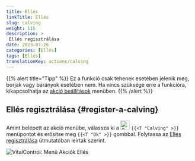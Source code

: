 ```yaml
---
title: Ellés
linkTitle: Ellés
slug: calving
weight: 115
description: >
 Ellés regisztrálása
date: 2023-07-26
categories: [Ellés]
tags: [Ellés]
translationKey: actions/calving
---
```

{{% alert title="Tipp" %}}
Ez a funkció csak tehenek esetében jelenik meg, borjak vagy bárányok esetében nem.
Ha nincs szüksége erre a funkcióra, kikapcsolhatja az [akció beállítások](../setting/) menüben.
{{% /alert %}}

## Ellés regisztrálása {#register-a-calving}

Amint belépett az akció menübe, válassza ki a <img src="/icons/actions/calving.svg" width="25" align="bottom" alt="Calving"  alt="Calving"/> `{{<T "Calving" >}}` menüpontot és erősítse meg `{{<T "Ok" >}}` gombbal. Folytassa az [Ellés regisztrálása](/hu/docs/new/calving/) útmutatóban leírtak szerint.

   ![VitalControl: Menü Akciók Ellés](../images/calving.png "Ellés")

